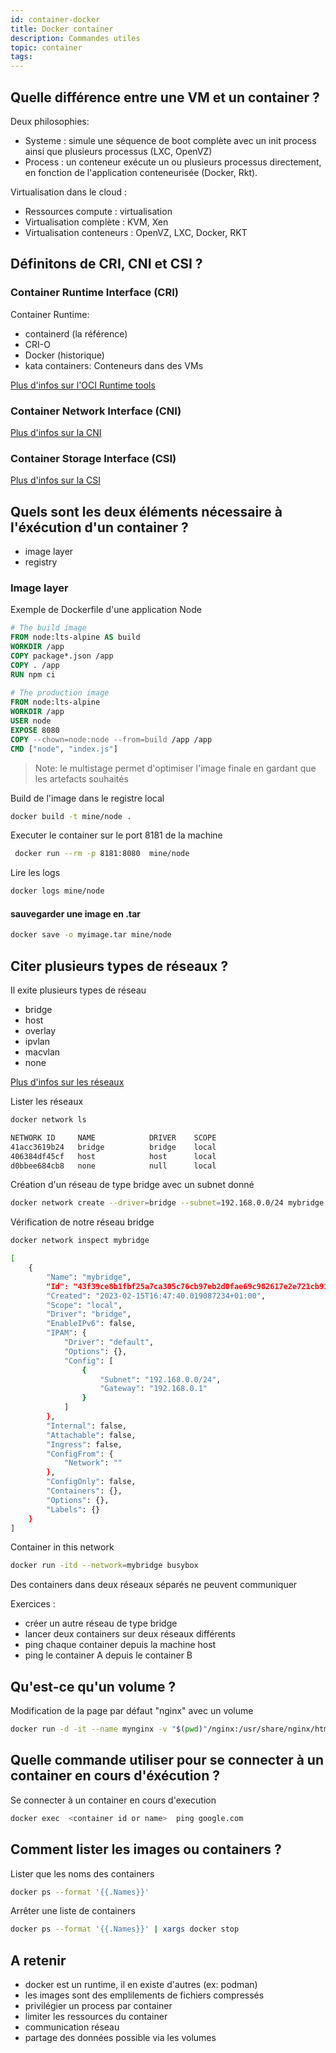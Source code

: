 ```yaml
---
id: container-docker
title: Docker container
description: Commandes utiles
topic: container
tags:
---
```



## Quelle différence entre une VM et un container ?

Deux philosophies: 
* Systeme : simule une séquence de boot complète avec un init process ainsi que plusieurs processus (LXC, OpenVZ)
* Process : un conteneur exécute un ou plusieurs processus directement, en fonction de l'application conteneurisée (Docker, Rkt).

Virtualisation dans le cloud : 
* Ressources compute : virtualisation
* Virtualisation complète : KVM, Xen
* Virtualisation conteneurs : OpenVZ, LXC, Docker, RKT


## Définitons de CRI, CNI et CSI ?


### Container Runtime Interface (CRI)

Container Runtime: 
* containerd (la référence)
* CRI-O 
* Docker (historique)
* kata containers: Conteneurs dans des VMs

[Plus d'infos sur l'OCI Runtime tools](https://github.com/opencontainers/runtime-tools)


### Container Network Interface (CNI)

[Plus d'infos sur la CNI](https://github.com/containernetworking/cni)


### Container Storage Interface (CSI)

[Plus d'infos sur la CSI](https://github.com/container-storage-interface/spec/blob/master/spec.md)


## Quels sont les deux éléments nécessaire à l'éxécution d'un container ?


* image layer
* registry


### Image layer

Exemple de Dockerfile d'une application Node

```Dockerfile
# The build image
FROM node:lts-alpine AS build
WORKDIR /app
COPY package*.json /app
COPY . /app
RUN npm ci 
 
# The production image
FROM node:lts-alpine
WORKDIR /app
USER node
EXPOSE 8080
COPY --chown=node:node --from=build /app /app
CMD ["node", "index.js"]
```

> Note: le multistage permet d'optimiser l'image finale en gardant que les artefacts souhaités

Build de l'image dans le registre local

```bash
docker build -t mine/node .
```

Executer le container sur le port 8181 de la machine

```bash
 docker run --rm -p 8181:8080  mine/node
```

Lire les logs

```bash
docker logs mine/node
```



#### sauvegarder une image en .tar 

```bash
docker save -o myimage.tar mine/node
```

## Citer plusieurs types de réseaux ?

Il exite plusieurs types de réseau 
* bridge
* host
* overlay
* ipvlan
* macvlan
* none



[Plus d'infos sur les réseaux](https://docs.docker.com/network/) 


Lister les réseaux 

```bash
docker network ls

NETWORK ID     NAME            DRIVER    SCOPE
41acc3619b24   bridge          bridge    local
406384df45cf   host            host      local
d0bbee684cb8   none            null      local

```

Création d'un réseau de type bridge avec un subnet donné

```bash
docker network create --driver=bridge --subnet=192.168.0.0/24 mybridge
```

Vérification de notre réseau bridge

```bash
docker network inspect mybridge

[
    {
        "Name": "mybridge",
        "Id": "43f39ce8b1fbf25a7ca305c76cb97eb2d0fae69c982617e2e721cb919eec4a90",
        "Created": "2023-02-15T16:47:40.019087234+01:00",
        "Scope": "local",
        "Driver": "bridge",
        "EnableIPv6": false,
        "IPAM": {
            "Driver": "default",
            "Options": {},
            "Config": [
                {
                    "Subnet": "192.168.0.0/24",
                    "Gateway": "192.168.0.1"
                }
            ]
        },
        "Internal": false,
        "Attachable": false,
        "Ingress": false,
        "ConfigFrom": {
            "Network": ""
        },
        "ConfigOnly": false,
        "Containers": {},
        "Options": {},
        "Labels": {}
    }
]

```     


Container in this network

```bash
docker run -itd --network=mybridge busybox
```

Des containers dans deux réseaux séparés ne peuvent communiquer


Exercices : 

* créer un autre réseau de type bridge
* lancer deux containers sur deux réseaux différents 
* ping chaque container depuis la machine host
* ping le container A depuis le container B


## Qu'est-ce qu'un volume ?


Modification de la page par défaut "nginx" avec un volume

```bash
docker run -d -it --name mynginx -v "$(pwd)"/nginx:/usr/share/nginx/html:ro  nginx:alpine
```

## Quelle commande utiliser pour se connecter à un container en cours d'éxécution ?

Se connecter à un container en cours d'execution 

```bash
docker exec  <container id or name>  ping google.com
```

## Comment lister les images ou containers ?

Lister que les noms des containers 

```bash
docker ps --format '{{.Names}}'
```

Arrêter une liste de containers 

```bash
docker ps --format '{{.Names}}' | xargs docker stop
```


## A retenir 

* docker est un runtime, il en existe d'autres (ex: podman)
* les images sont des emplilements de fichiers compressés
* privilégier un process par container
* limiter les ressources du container
* communication réseau
* partage des données possible via les volumes
